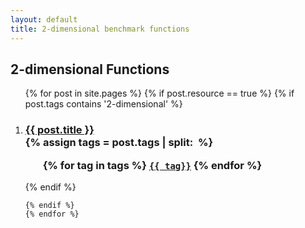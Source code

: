 ```yaml
---
layout: default
title: 2-dimensional benchmark functions
---
```

<div class="home">

  <h2>2-dimensional Functions</h2>

  <ol >
    {% for post in site.pages %}
	{% if post.resource == true %}
	{% if post.tags contains '2-dimensional' %}
		 <li>
        <h3>
          <a href="{{ post.url | prepend: site.baseurl }}">{{ post.title }}</a>
		  <br />
		{% assign tags = post.tags | split:&nbsp; %}
		<ul>
			{% for tag in tags %}
			<code><a class="fcntag" href="{{ tag | prepend:'/' | prepend: site.baseurl }}">{{ tag}}</a></code>
			{% endfor %}
		</ul>
        </h3>
      </li>
	{% endif %}
     
    {% endif %}
	{% endfor %}
  </ol>

</div>